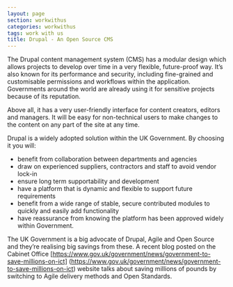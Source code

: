 ```yaml
---
layout: page
section: workwithus
categories: workwithus
tags: work with us
title: Drupal - An Open Source CMS
---
```


The Drupal content management system (CMS) has a modular design which allows projects to develop over time in a very flexible, future-proof way. It’s also known for its performance and security, including fine-grained and customisable permissions and workflows within the application.
Governments around the world are already using it for sensitive projects because of its reputation. 

Above all, it has a very user-friendly interface for content creators, editors and managers. It will be easy for non-technical users to make changes to the content on any part of the site at any time.

Drupal is a widely adopted solution within the UK Government. By choosing it you will:

*	benefit from collaboration between departments and agencies
*	draw on experienced suppliers, contractors and staff to avoid vendor lock-in
*	ensure long term supportability and development
*	have a platform that is dynamic and flexible to support future requirements
*	benefit from a wide range of stable, secure contributed modules to quickly and easily add functionality
*	have reassurance from knowing the platform has been approved widely within Government.

The UK Government is a big advocate of Drupal, Agile  and Open Source and they’re realising big savings from these. A recent blog posted on the Cabinet Office [https://www.gov.uk/government/news/government-to-save-millions-on-ict] (https://www.gov.uk/government/news/government-to-save-millions-on-ict) website talks about saving millions of pounds by switching to Agile delivery methods and Open Standards.

